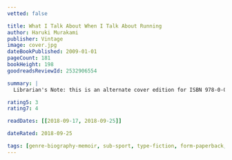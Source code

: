 ```yaml
---
vetted: false

title: What I Talk About When I Talk About Running
author: Haruki Murakami
publisher: Vintage
image: cover.jpg
dateBookPublished: 2009-01-01
pageCount: 181
bookHeight: 198
goodreadsReviewId: 2532906554

summary: |
  Librarian's Note: this is an alternate cover edition for ISBN 978-0-099-52615-5

rating5: 3
rating7: 4

readDates: [[2018-09-17, 2018-09-25]]

dateRated: 2018-09-25

tags: [genre-biography-memoir, sub-sport, type-fiction, form-paperback, translated]
---
```

